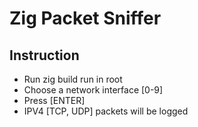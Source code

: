 # Zig Packet Sniffer

## Instruction
- Run zig build run in root
- Choose a network interface [0-9]
- Press [ENTER]
- IPV4 [TCP, UDP] packets will be logged